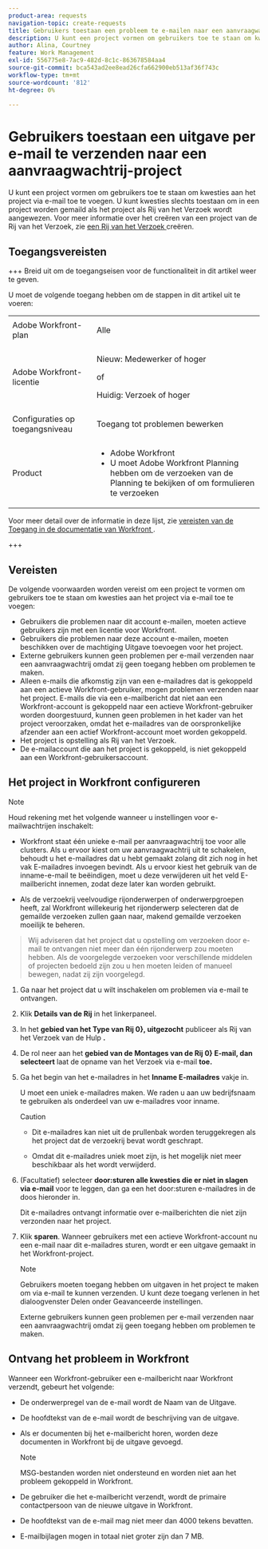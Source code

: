 ```yaml
---
product-area: requests
navigation-topic: create-requests
title: Gebruikers toestaan een probleem te e-mailen naar een aanvraagwachtrij-project
description: U kunt een project vormen om gebruikers toe te staan om kwesties aan het project via e-mail toe te voegen.
author: Alina, Courtney
feature: Work Management
exl-id: 556775e8-7ac9-482d-8c1c-863678584aa4
source-git-commit: bca543ad2ee8ead26cfa662900eb513af36f743c
workflow-type: tm+mt
source-wordcount: '812'
ht-degree: 0%

---
```


# Gebruikers toestaan een uitgave per e-mail te verzenden naar een aanvraagwachtrij-project

<!-- Audited: 4/2025 -->

<!--
<p style="color: #ff1493;" data-mc-conditions="QuicksilverOrClassic.Draft mode">(NOTE:&nbsp;When updating POP account information here, also update information in these articles: Allowing users to reply to email notifications, Configuring Email Notifications, Understanding the Queue Details Tab in a Project )</p>
-->

U kunt een project vormen om gebruikers toe te staan om kwesties aan het project via e-mail toe te voegen. U kunt kwesties slechts toestaan om in een project worden gemaild als het project als Rij van het Verzoek wordt aangewezen. Voor meer informatie over het creëren van een project van de Rij van het Verzoek, zie [ een Rij van het Verzoek ](../../../manage-work/requests/create-and-manage-request-queues/create-request-queue.md) creëren.

## Toegangsvereisten

+++ Breid uit om de toegangseisen voor de functionaliteit in dit artikel weer te geven.

U moet de volgende toegang hebben om de stappen in dit artikel uit te voeren:

<table style="table-layout:auto"> 
 <col> 
 <col> 
 <tbody> 
  <tr> 
   <td role="rowheader">Adobe Workfront-plan</td> 
   <td> <p>Alle </p> </td> 
  </tr> 
  <tr> 
   <td role="rowheader">Adobe Workfront-licentie</td> 
   <td> <p>Nieuw: Medewerker of hoger</p>
   of
   <p>Huidig: Verzoek of hoger</p>
    </td> 
  </tr> 
  <tr> 
   <td role="rowheader">Configuraties op toegangsniveau</td> 
   <td> <p>Toegang tot problemen bewerken</p>  </td> 
  </tr> 
  <tr> 
   <td role="rowheader"> Product</td> 
   <td> <ul><li>Adobe Workfront</li><li>U moet Adobe Workfront Planning hebben om de verzoeken van de Planning te bekijken of om formulieren te verzoeken</td> 
  </tr> 
 </tbody> 
</table>

Voor meer detail over de informatie in deze lijst, zie [ vereisten van de Toegang in de documentatie van Workfront ](/help/quicksilver/administration-and-setup/add-users/access-levels-and-object-permissions/access-level-requirements-in-documentation.md).

+++

## Vereisten

De volgende voorwaarden worden vereist om een project te vormen om gebruikers toe te staan om kwesties aan het project via e-mail toe te voegen:

* Gebruikers die problemen naar dit account e-mailen, moeten actieve gebruikers zijn met een licentie voor Workfront.
* Gebruikers die problemen naar deze account e-mailen, moeten beschikken over de machtiging Uitgave toevoegen voor het project.
* Externe gebruikers kunnen geen problemen per e-mail verzenden naar een aanvraagwachtrij omdat zij geen toegang hebben om problemen te maken.
* Alleen e-mails die afkomstig zijn van een e-mailadres dat is gekoppeld aan een actieve Workfront-gebruiker, mogen problemen verzenden naar het project. E-mails die via een e-mailbericht dat niet aan een Workfront-account is gekoppeld naar een actieve Workfront-gebruiker worden doorgestuurd, kunnen geen problemen in het kader van het project veroorzaken, omdat het e-mailadres van de oorspronkelijke afzender aan een actief Workfront-account moet worden gekoppeld.
* Het project is opstelling als Rij van het Verzoek.
* De e-mailaccount die aan het project is gekoppeld, is niet gekoppeld aan een Workfront-gebruikersaccount.

## Het project in Workfront configureren

>[!NOTE]
>
>Houd rekening met het volgende wanneer u instellingen voor e-mailwachtrijen inschakelt:
>
>* Workfront staat één unieke e-mail per aanvraagwachtrij toe voor alle clusters. Als u ervoor kiest om uw aanvraagwachtrij uit te schakelen, behoudt u het e-mailadres dat u hebt gemaakt zolang dit zich nog in het vak E-mailadres invoegen bevindt. Als u ervoor kiest het gebruik van de inname-e-mail te beëindigen, moet u deze verwijderen uit het veld E-mailbericht innemen, zodat deze later kan worden gebruikt.
>
>* Als de verzoekrij veelvoudige rijonderwerpen of onderwerpgroepen heeft, zal Workfront willekeurig het rijonderwerp selecteren dat de gemailde verzoeken zullen gaan naar, makend gemailde verzoeken moeilijk te beheren.
>  >Wij adviseren dat het project dat u opstelling om verzoeken door e-mail te ontvangen niet meer dan één rijonderwerp zou moeten hebben. Als de voorgelegde verzoeken voor verschillende middelen of projecten bedoeld zijn zou u hen moeten leiden of manueel bewegen, nadat zij zijn voorgelegd.

1. Ga naar het project dat u wilt inschakelen om problemen via e-mail te ontvangen.
1. Klik **Details van de Rij** in het linkerpaneel.
1. In het **gebied van het Type van Rij 0}, uitgezocht** publiceer als Rij van het Verzoek van de Hulp **.**

1. De rol neer aan het **gebied van de Montages van de Rij 0} E-mail, dan selecteert** laat de opname van het Verzoek via e-mail **toe.**

1. Ga het begin van het e-mailadres in het **Inname E-mailadres** vakje in.

   U moet een uniek e-mailadres maken. We raden u aan uw bedrijfsnaam te gebruiken als onderdeel van uw e-mailadres voor inname.

   >[!CAUTION]
   >
   >* Dit e-mailadres kan niet uit de prullenbak worden teruggekregen als het project dat de verzoekrij bevat wordt geschrapt.
   >
   >* Omdat dit e-mailadres uniek moet zijn, is het mogelijk niet meer beschikbaar als het wordt verwijderd.
   <!--
   >This was the case previously, but it's not working this way anymore, since August 2022: * Emails forwarded to this email address are not added as issues to the project in&nbsp;Workfront. Only emails created from this email address are added as issues.
   -->

1. (Facultatief) selecteer **door:sturen alle kwesties die er niet in slagen via e-mail** voor te leggen, dan ga een het door:sturen e-mailadres in de doos hieronder in.

   Dit e-mailadres ontvangt informatie over e-mailberichten die niet zijn verzonden naar het project.

1. Klik **sparen**. Wanneer gebruikers met een actieve Workfront-account nu een e-mail naar dit e-mailadres sturen, wordt er een uitgave gemaakt in het Workfront-project.

   >[!NOTE]
   >
   >Gebruikers moeten toegang hebben om uitgaven in het project te maken om via e-mail te kunnen verzenden. U kunt deze toegang verlenen in het dialoogvenster Delen onder Geavanceerde instellingen.
   >
   >Externe gebruikers kunnen geen problemen per e-mail verzenden naar een aanvraagwachtrij omdat zij geen toegang hebben om problemen te maken.

## Ontvang het probleem in Workfront

Wanneer een Workfront-gebruiker een e-mailbericht naar Workfront verzendt, gebeurt het volgende:

* De onderwerpregel van de e-mail wordt de Naam van de Uitgave.
* De hoofdtekst van de e-mail wordt de beschrijving van de uitgave.
* Als er documenten bij het e-mailbericht horen, worden deze documenten in Workfront bij de uitgave gevoegd.

  >[!NOTE]
  >
  > MSG-bestanden worden niet ondersteund en worden niet aan het probleem gekoppeld in Workfront.

* De gebruiker die het e-mailbericht verzendt, wordt de primaire contactpersoon van de nieuwe uitgave in Workfront.
* De hoofdtekst van de e-mail mag niet meer dan 4000 tekens bevatten.
* E-mailbijlagen mogen in totaal niet groter zijn dan 7 MB.
